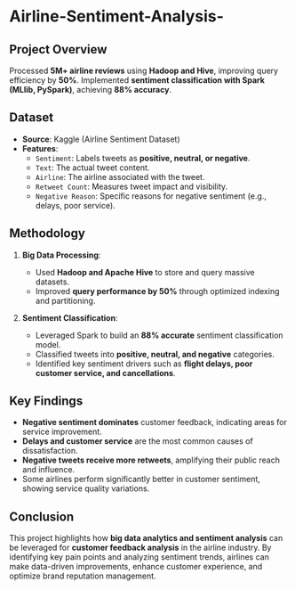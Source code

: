 # Airline-Sentiment-Analysis-


## Project Overview
Processed **5M+ airline reviews** using **Hadoop and Hive**, improving query efficiency by **50%**. Implemented **sentiment classification with Spark (MLlib, PySpark)**, achieving **88% accuracy**.

## Dataset
- **Source**: Kaggle (Airline Sentiment Dataset)
- **Features**:
  - `Sentiment`: Labels tweets as **positive, neutral, or negative**.
  - `Text`: The actual tweet content.
  - `Airline`: The airline associated with the tweet.
  - `Retweet Count`: Measures tweet impact and visibility.
  - `Negative Reason`: Specific reasons for negative sentiment (e.g., delays, poor service).

## Methodology
1. **Big Data Processing**:
   - Used **Hadoop and Apache Hive** to store and query massive datasets.
   - Improved **query performance by 50%** through optimized indexing and partitioning.

2. **Sentiment Classification**:
   - Leveraged Spark to build an **88% accurate** sentiment classification model.
   - Classified tweets into **positive, neutral, and negative** categories.
   - Identified key sentiment drivers such as **flight delays, poor customer service, and cancellations**.

## Key Findings
- **Negative sentiment dominates** customer feedback, indicating areas for service improvement.
- **Delays and customer service** are the most common causes of dissatisfaction.
- **Negative tweets receive more retweets**, amplifying their public reach and influence.
- Some airlines perform significantly better in customer sentiment, showing service quality variations.

## Conclusion
This project highlights how **big data analytics and sentiment analysis** can be leveraged for **customer feedback analysis** in the airline industry. By identifying key pain points and analyzing sentiment trends, airlines can make data-driven improvements, enhance customer experience, and optimize brand reputation management.
